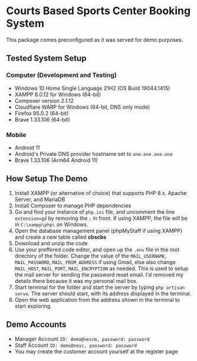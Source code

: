# Courts Based Sports Center Booking System

This package comes preconfigured as it was served for demo purposes. 

## Tested System Setup
### Computer (Development and Testing)
- Windows 10 Home Single Language 21H2 (OS Build 19044.1415)
- XAMPP 8.0.12 for Windows (64-bit)
- Composer version 2.1.12
- Cloudflare WARP for Windows (64-bit, DNS only mode)
- Firefox 95.0.2 (64-bit)
- Brave 1.33.106 (64-bit)

### Mobile
- Android 11
- Android's Private DNS provider hostname set to `one.one.one.one`
- Brave 1.33.106 (Arm64 Android 11)

## How Setup The Demo
1. Install XAMPP (or alternative of choice) that supports PHP 8.x, Apache Server, and MariaDB
2. Install Composer to manage PHP dependencies
3. Go and find your instance of `php.ini` file, and uncomment the line `extension=gd` by removing the `;` in front. If using XAMPP, the file will be in `C:\xampp\php\` on Windows. 
4. Open the database management panel (phpMyStaff if using XAMPP) and create a new table called **cbscbs**
5. Download and unzip the code
6. Use your preffered code editor, and open up the `.env` file in the root directory of the folder. Change the value of the `MAIL_USERNAME`, `MAIL_PASSWORD`, `MAIL_FROM_ADDRESS` if using Gmail, else also change `MAIL_HOST`, `MAIL_PORT`, `MAIL_ENCRYPTION` as needed. This is used to setup the mail server for sending the password reset email. I'd removed my details there because it was my personal mail box. 
7. Start terminal for the folder and start the server by typing `php artisan serve`. The server should start, with its address displayed in the terminal. 
8. Open the web application from the address shown in the terminal to start exploring. 

## Demo Accounts
- Manager Account `ID: demo@nescm, password: password`
- Staff Account `ID: demo@nesc, password: password`
- You may create the customer account yourself at the register page